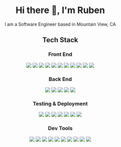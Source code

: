 <h1 align="center">
Hi there 👋, I'm Ruben
</h1>

<p align="center">I am a Software Engineer based in Mountain View, CA</p>

<h2 align="center">Tech Stack</h2>
<h3 align="center">Front End</h3>
<div align="center">
  <img src="https://img.shields.io/badge/JavaScript-F7DF1E?logo=javascript&logoColor=black&style=plastic" />
  <img src="https://img.shields.io/badge/React-61DAFB?logo=react&logoColor=black&style=plastic" />
  <img src="https://img.shields.io/badge/Redux-593D88?logo=react&logoColor=white&style=plastic" />
  <img src="https://img.shields.io/badge/React%20Router-CA4245?logo=react-router&logoColor=black&style=plastic" />
  <img src="https://img.shields.io/badge/jQuery-0769AD?logo=jQuery&logoColor=white&style=plastic" />
  <img src="https://img.shields.io/badge/HTML5-E34F26?logo=html5&logoColor=white&style=plastic" />
  <img src="https://img.shields.io/badge/CSS3-1572B6?logo=css3&logoColor=white&style=plastic" />
  <img src="https://img.shields.io/badge/SASS-CC6699?logo=sass&logoColor=white&style=plastic" />
  <img src="https://img.shields.io/badge/Bootstrap-7952B3?logo=bootstrap&logoColor=white&style=plastic" />
  <img src="https://img.shields.io/badge/Material%20UI-0081CB?logo=materialui&logoColor=white&style=plastic" />
  <img src="https://img.shields.io/badge/AdobeXD-FF61F6?logo=html5&logoColor=white&style=plastic" />
</div>
<h3 align="center">Back End</h3>
<div align="center">
  <img src="https://img.shields.io/badge/Node-339933?logo=node.js&logoColor=white&style=plastic" />
  <img src="https://img.shields.io/badge/Express-000?logo=express&logoColor=white&style=plastic" />
  <img src="https://img.shields.io/badge/PostgreSQL-4169E1?logo=postgresql&logoColor=white&style=plastic" />
  <img src="https://img.shields.io/badge/MySQL-4479A1?logo=mysql&logoColor=white&style=plastic" />
  <img src="https://img.shields.io/badge/MongoDB-47A248?logo=mongodb&logoColor=white&style=plastic" />
</div>
<h3 align="center">Testing & Deployment</h3>
<div align="center">
  <img src="https://img.shields.io/badge/Jest-C21325?logo=jest&logoColor=white&style=plastic" />
  <img src="https://img.shields.io/badge/Mocha-8D6748?logo=mocha&logoColor=white&style=plastic" />
  <img src="https://img.shields.io/badge/Chai-A30701?logo=chai&logoColor=white&style=plastic" />
  <img src="https://img.shields.io/badge/Heroku-430098?logo=heroku&logoColor=white&style=plastic" />
  <img src="https://img.shields.io/badge/Firebase-FFCA28?logo=firebase&logoColor=white&style=plastic" />
  <img src="https://img.shields.io/badge/Docker-2496ED?logo=docker&logoColor=white&style=plastic" />
  <img src="https://img.shields.io/badge/AWS-232F3E?logo=amazon-aws&logoColor=white&style=plastic" />
</div>
<h3 align="center">Dev Tools</h3>
<div align="center">
  <img src="https://img.shields.io/badge/VSCode-007ACC?logo=visual-studio-code&logoColor=white&style=plastic" />
  <img src="https://img.shields.io/badge/Postman-FF6C37?logo=postman&logoColor=white&style=plastic" />
  <img src="https://img.shields.io/badge/npm-CB3837?logo=npm&logoColor=white&style=plastic" />
  <img src="https://img.shields.io/badge/Git-F05032?logo=git&logoColor=white&style=plastic" />
  <img src="https://img.shields.io/badge/Webpack-8DD6F9?logo=webpack&logoColor=black&style=plastic" />
  <img src="https://img.shields.io/badge/Babel-F9DC3E?logo=babel&logoColor=black&style=plastic" />
  <img src="https://img.shields.io/badge/ESLint-4B32C3?logo=eslint&logoColor=white&style=plastic" />
  <img src="https://img.shields.io/badge/PowerShell-5391FE?logo=powershell&logoColor=white&style=plastic" />
  <img src="https://img.shields.io/badge/Bash-4EAA25?logo=gnu-bash&logoColor=white&style=plastic" />
  <img src="https://img.shields.io/badge/MacOS-000?logo=apple&logoColor=white&style=plastic" />
</div>



<!--
**ruben-ruiz/ruben-ruiz** is a ✨ _special_ ✨ repository because its `README.md` (this file) appears on your GitHub profile.

Here are some ideas to get you started:

- 🔭 I’m currently working on ...
- 🌱 I’m currently learning ...
- 👯 I’m looking to collaborate on ...
- 🤔 I’m looking for help with ...
- 💬 Ask me about ...
- 📫 How to reach me: ...
- 😄 Pronouns: ...
- ⚡ Fun fact: ...
-->
